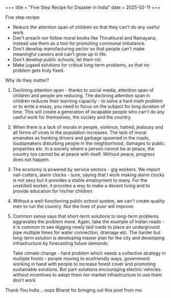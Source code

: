 +++
title = "Five Step Recipe for Disaster in India"
date = 2025-02-11
+++

Five step recipe: 
- Reduce the attention span of children so that they can't do any useful work. 
- Don't preach nor follow moral books like Thirukkural and Ramayana, instead use them as a tool for promoting communal imbalance.
- Don't develop manufacturing sector so that people can't make meaningful careers and can't grow up in life.
- Don't develop public schools, let them rot. 
- Make jugaad solutions for critical long-term problems, so that no problem gets truly fixed.

Why do they matter?

1. Declining attention span - thanks to social media, attention span of children and people are reducing.
The declining attention span in children reduces their learning capacity - to solve a hard math problem or to write a essay, you need to focus on the subject for long duration of time.
This will create a generation of incapable people who can't do any useful work for themselves, the society and the country. 

2. When there is a lack of morals in people, violence, hatred, jealousy and all forms of vices in the population increases.
The lack of moral emanates as honking drivers and garbage spawned in the roads, loudspeakers disturbing people in the neighborhood, damages to public properties etc.
In a society where a person cannot be at peace, the country too cannot be at peace with itself.
Without peace, progress does not happen.

3. The economy is powered by service sectors - gig workers.
We import nail-cutters, alarm clocks - sure, saying that I work making alarm clocks is not sexy but it provides a stable employment to many.
For the unskilled worker, it provides a way to make a decent living and to provide education for his/her children.

4. Without a well-functioning public school system, we can't create quality men to run the country.
Nor the lives of poor will improve.

5. Common sense says that short-term solutions to long-term problems aggravates the problem more.
Again, take the example of Indian roads - it is common to see digging newly laid roads to place an underground pipe multiple times for water connection, drainage etc.
The harder but long-term solution is developing master plan for the city and developing infrastructure by forecasting future demands.

    Take climate change - hard problem which needs a collective strategy in multiple fronts - people moving to ecofriendly ways, government working in hand with people to increase forest cover and promoting sustainable solutions.
But part-solutions encouraging electric vehicles without incentives to adopt them nor market infrastructure to use them don't work.

Thank You India .. oops Bharat for bringing out this post from me.
